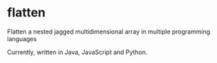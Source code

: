 # flatten
Flatten a nested jagged multidimensional array in multiple programming languages

Currently, written in Java, JavaScript and Python.
